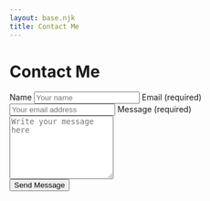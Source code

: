 ```yaml
---
layout: base.njk
title: Contact Me
---
```


# Contact Me

<form name="contact" method="POST" data-netlify="true" data-netlify-recaptcha="true">
    <label for="name">Name</label>
    <input type="text" name="name" id="name" autocomplete="name" placeholder="Your name" title="Please enter your name">
    <label for="email">Email (required)</label>
    <input type="email" name="email" id="email" autocomplete="email" placeholder="Your email address" title="The domain portion of the email address is invalid (the portion after the @)." pattern="^([^\x00-\x20\x22\x28\x29\x2c\x2e\x3a-\x3c\x3e\x40\x5b-\x5d\x7f-\xff]+|\x22([^\x0d\x22\x5c\x80-\xff]|\x5c[\x00-\x7f])*\x22)(\x2e([^\x00-\x20\x22\x28\x29\x2c\x2e\x3a-\x3c\x3e\x40\x5b-\x5d\x7f-\xff]+|\x22([^\x0d\x22\x5c\x80-\xff]|\x5c[\x00-\x7f])*\x22))*\x40([^\x00-\x20\x22\x28\x29\x2c\x2e\x3a-\x3c\x3e\x40\x5b-\x5d\x7f-\xff]+|\x5b([^\x0d\x5b-\x5d\x80-\xff]|\x5c[\x00-\x7f])*\x5d)(\x2e([^\x00-\x20\x22\x28\x29\x2c\x2e\x3a-\x3c\x3e\x40\x5b-\x5d\x7f-\xff]+|\x5b([^\x0d\x5b-\x5d\x80-\xff]|\x5c[\x00-\x7f])*\x5d))*(\.\w{2,})+$" required>
    <label for="message">Message (required)</label>
    <textarea name="message" id="message" placeholder="Write your message here" rows="7" required></textarea>
    <div data-netlify-recaptcha="true"></div>
    <button class="link btn" type="submit">Send Message</button>
</form>